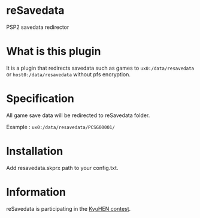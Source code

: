 # reSavedata
PSP2 savedata redirector

# What is this plugin

It is a plugin that redirects savedata such as games to `ux0:/data/resavedata` or `host0:/data/resavedata` without pfs encryption.

# Specification

All game save data will be redirected to reSavedata folder.

Example : `ux0:/data/resavedata/PCSG00001/`

# Installation

Add resavedata.skprx path to your config.txt.

# Information

reSavedata is participating in the [KyuHEN contest](<https://kyuhen.customprotocol.com/en/>).

